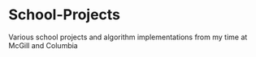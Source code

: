 # School-Projects

Various school projects and algorithm implementations from my time at McGill and Columbia
